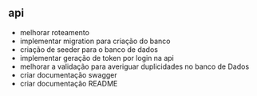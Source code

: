 ## api

- melhorar roteamento
- implementar migration para criação do banco
- criação de seeder para o banco de dados
- implementar geração de token por login na api
- melhorar a validação para averiguar duplicidades no banco de Dados
- criar documentação swagger
- criar documentação README


